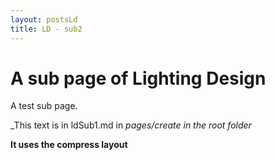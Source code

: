 ```yaml
---
layout: postsLd
title: LD - sub2
---
```

# A sub page of Lighting Design



A test sub page.

_This text is in ldSub1.md in _pages/create in the root folder_

**It uses the compress layout**
